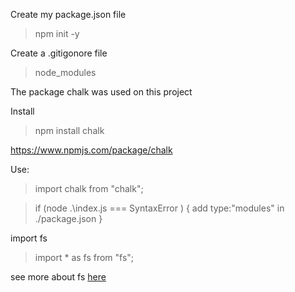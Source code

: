 Create my package.json file

> npm init -y

Create a .gitigonore file

> node_modules

The package chalk was used on this project

Install

> npm install chalk

https://www.npmjs.com/package/chalk

Use:

> import chalk from "chalk";

> if (node .\index.js === SyntaxError ) {
> add type:"modules" in ./package.json
> }

import fs

> import \* as fs from "fs";

see more about fs [here](https://nodejs.org/en/knowledge/file-system/how-to-read-files-in-nodejs/)
